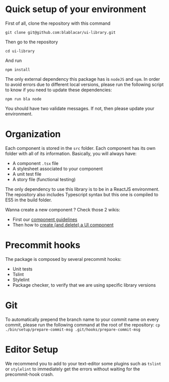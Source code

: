 # Quick setup of your environment

First of all, clone the repository with this command
```
git clone git@github.com:blablacar/ui-library.git
```

Then go to the repository
```
cd ui-library
```

And run
```
npm install
```

The only external dependency this package has is `nodeJS` and `npm`. In order to avoid errors due to different local versions, please run the following script to know if you need to update these dependencies:
```
npm run bla node
```
You should have two validate messages. If not, then please update your environment.

# Organization

Each component is stored in the `src` folder. Each component has its own folder with all of its information. Basically, you will always have:
- A component `.tsx` file
- A stylesheet associated to your component
- A unit test file
- A story file (functional testing)

The only dependency to use this library is to be in a ReactJS environment. The repository also includes Typescript syntax but this one is compiled to ES5 in the build folder.

Wanna create a new component ? Check those 2 wikis:
- First our [component guidelines](https://github.com/blablacar/ui-library/wiki/Component-guidelines)
- Then how to [create (and delete) a UI component](https://github.com/blablacar/ui-library/wiki/Create-(and-delete)-a-UI-component)

# Precommit hooks

The package is composed by several precommit hooks:
- Unit tests
- Tslint
- Stylelint
- Package checker, to verify that we are using specific library versions

# Git

To automatically prepend the branch name to your commit name on every commit, please run the following command at the root of the repository:
`cp ./bin/setup/prepare-commit-msg .git/hooks/prepare-commit-msg`

# Editor Setup

We recommend you to add to your text-editor some plugins such as `tslint` or `stylelint` to immediately get the errors without waiting for the precommit-hook crash.
